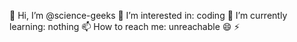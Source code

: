 👋 Hi, I’m @science-geeks
👀 I’m interested in: coding
🌱 I’m currently learning: nothing
📫 How to reach me: unreachable
😄 
⚡ 

<!---
science-geeks/science-geeks is a ✨ special ✨ repository because its `README.md` (this file) appears on your GitHub profile.
You can click the Preview link to take a look at your changes.
--->
